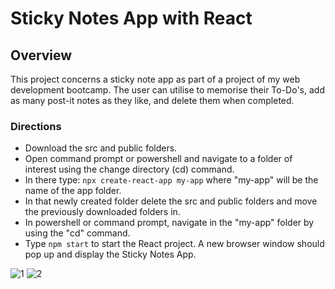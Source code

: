 # Sticky Notes App with React
## Overview
This project concerns a sticky note app as part of a project of my web development bootcamp.
The user can utilise to memorise their To-Do's, add as many post-it notes as they like, and delete them when completed.
### Directions 
- Download the src and public folders.
- Open command prompt or powershell and navigate to a folder of interest using the change directory (cd) command.
- In there type:  `npx create-react-app my-app` where "my-app" will be the name of the app folder.
- In that newly created folder delete the src and public folders and move the previously downloaded folders in.
- In powershell or command prompt, navigate in the "my-app" folder by using the "cd" command.
- Type `npm start` to start the React project. A new browser window should pop up and display the Sticky Notes App.

![1](https://github.com/Stratosss/sticky-notes-app-with-React/assets/157527268/73efa648-db44-46fe-b628-4423db0f65c1)
![2](https://github.com/Stratosss/sticky-notes-app-with-React/assets/157527268/98e0a556-68ed-4ff9-b728-757b143b8f40)

